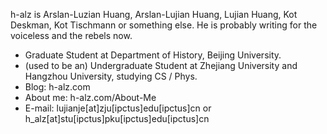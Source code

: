 h-alz is Arslan-Luzian Huang, Arslan-Lujian Huang, Lujian Huang, Kot Deskman, Kot Tischmann or something else. He is probably writing for the voiceless and the rebels now.

- Graduate Student at Department of History, Beijing University.
- (used to be an) Undergraduate Student at Zhejiang University and Hangzhou University, studying CS / Phys.
- Blog: h-alz.com
- About me: h-alz.com/About-Me
- E-mail: lujianje[at]zju[ipctus]edu[ipctus]cn or h_alz[at]stu[ipctus]pku[ipctus]edu[ipctus]cn
